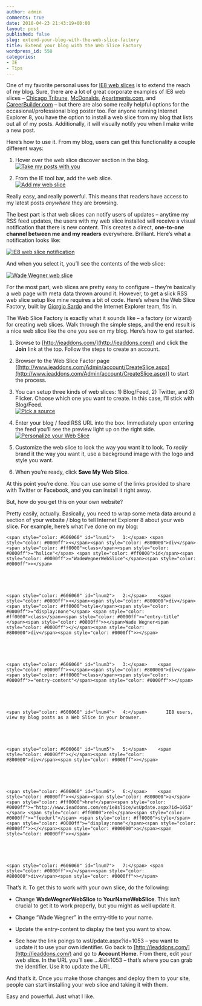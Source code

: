 ```yaml
---
author: admin
comments: true
date: 2010-04-23 21:43:19+00:00
layout: post
published: false
slug: extend-your-blog-with-the-web-slice-factory
title: Extend your blog with the Web Slice Factory
wordpress_id: 550
categories:
- IE
- Tips
---
```


One of my favorite personal uses for [IE8 web slices](http://www.microsoft.com/windows/internet-explorer/features/easier.aspx) is to extend the reach of my blog. Sure, there are a lot of great corporate examples of IE8 web slices – [Chicago Tribune](http://www.chicagotribune.com/news/local/), [McDonalds](http://www2.mcdonalds.com/mcnuggets/), [Apartments.com](http://www.apartments.com/index_QS.aspx), and [CareerBuilder.com](http://www.careerbuilder.com/Jobseeker/Jobs/JobResults.aspx) – but there are also some really helpful options for the occasional/professional blog poster too. For anyone running Internet Explorer 8, you have the option to install a web slice from my blog that lists out all of my posts. Additionally, it will visually notify you when I make write a new post.

 

Here’s how to use it. From my blog, users can get this functionality a couple different ways:

 

  
  1. Hover over the web slice discover section in the blog.        
[![Take my posts with you](https://wadewegner.blob.core.windows.net/wordpress/2010/04/image_thumb.png)](https://wadewegner.blob.core.windows.net/wordpress/2010/04/image.png)
   
  2. From the IE tool bar, add the web slice.        
[![Add my web slice](https://wadewegner.blob.core.windows.net/wordpress/2010/04/image_thumb1.png)](https://wadewegner.blob.core.windows.net/wordpress/2010/04/image1.png)
 

Really easy, and really powerful. This means that readers have access to my latest posts _anywhere_ they are browsing.

 

The best part is that web slices can notify users of updates – anytime my RSS feed updates, the users with my web slice installed will receive a visual notification that there is new content. This creates a direct, **one-to-one channel between me and my readers** everywhere. Brilliant. Here’s what a notification looks like:

 

[![IE8 web slice notification](https://wadewegner.blob.core.windows.net/wordpress/2010/04/image_thumb2.png)](https://wadewegner.blob.core.windows.net/wordpress/2010/04/image2.png)

 

And when you select it, you’ll see the contents of the web slice:

 

[![Wade Wegner web slice](https://wadewegner.blob.core.windows.net/wordpress/2010/04/image_thumb3.png)](https://wadewegner.blob.core.windows.net/wordpress/2010/04/image3.png)

 

For the most part, web slices are pretty easy to configure – they’re basically a web page with meta data thrown around it. However, to get a slick RSS web slice setup like mine requires a bit of code. Here’s where the Web Slice Factory, built by [Giorgio Sardo](http://blogs.msdn.com/Giorgio/) and the Internet Explorer team, fits in.

 

The Web Slice Factory is exactly what it sounds like – a factory (or wizard) for creating web slices. Walk through the simple steps, and the end result is a nice web slice like the one you see on my blog. Here’s how to get started.

 

  
  1. Browse to [http://ieaddons.com/](http://ieaddons.com/) and click the **Join** link at the top. Follow the steps to create an account.       

  
   
  2. Browser to the Web Slice Factor page ([http://www.ieaddons.com/Admin/account/CreateSlice.aspx](http://www.ieaddons.com/Admin/account/CreateSlice.aspx)) to start the process.       

  
   
  3. You can setup three kinds of web slices: 1) Blog/Feed, 2) Twitter, and 3) Flicker. Choose which one you want to create. In this case, I’ll stick with Blog/Feed.        
[![Pick a source](https://wadewegner.blob.core.windows.net/wordpress/2010/04/image_thumb4.png)](https://wadewegner.blob.core.windows.net/wordpress/2010/04/image4.png)
   
  4. Enter your blog / feed RSS URL into the box. Immediately upon entering the feed you’ll see the preview light up on the right side.        
[![Personalize your Web Slice](https://wadewegner.blob.core.windows.net/wordpress/2010/04/image_thumb5.png)](https://wadewegner.blob.core.windows.net/wordpress/2010/04/image5.png)
   
  5. Customize the web slice to look the way you want it to look. To _really_ brand it the way you want it, use a background image with the logo and style you want.         

   
  6. When you’re ready, click **Save My Web Slice**. 
 

 

At this point you’re done. You can use some of the links provided to share with Twitter or Facebook, and you can install it right away.

 

But, how do you get this on your own website?

 

Pretty easily, actually. Basically, you need to wrap some meta data around a section of your website / blog to tell Internet Explorer 8 about your web slice. For example, here’s what I’ve done on my blog:

 

   

     
    
    <span style="color: #606060" id="lnum1">   1:</span> <span style="color: #0000ff"><</span><span style="color: #800000">div</span> <span style="color: #ff0000">class</span><span style="color: #0000ff">="hslice"</span> <span style="color: #ff0000">id</span><span style="color: #0000ff">="WadeWegnerWebSlice"</span><span style="color: #0000ff">></span>



    
    
    <span style="color: #606060" id="lnum2">   2:</span>    <span style="color: #0000ff"><</span><span style="color: #800000">div</span> <span style="color: #ff0000">style</span><span style="color: #0000ff">="display:none"</span> <span style="color: #ff0000">class</span><span style="color: #0000ff">="entry-title"</span><span style="color: #0000ff">></span>Wade Wegner<span style="color: #0000ff"></</span><span style="color: #800000">div</span><span style="color: #0000ff">></span>



    
    
    <span style="color: #606060" id="lnum3">   3:</span>    <span style="color: #0000ff"><</span><span style="color: #800000">div</span> <span style="color: #ff0000">class</span><span style="color: #0000ff">="entry-content"</span><span style="color: #0000ff">></span>



    
    
    <span style="color: #606060" id="lnum4">   4:</span>       IE8 users, view my blog posts as a Web Slice in your browser.



    
    
    <span style="color: #606060" id="lnum5">   5:</span>    <span style="color: #0000ff"></</span><span style="color: #800000">div</span><span style="color: #0000ff">></span>



    
    
    <span style="color: #606060" id="lnum6">   6:</span>    <span style="color: #0000ff"><</span><span style="color: #800000">a</span> <span style="color: #ff0000">href</span><span style="color: #0000ff">="http://www.ieaddons.com/en/ie8slice/wsUpdate.aspx?id=1053"</span> <span style="color: #ff0000">rel</span><span style="color: #0000ff">="feedurl"</span> <span style="color: #ff0000">style</span><span style="color: #0000ff">="display:none"</span><span style="color: #0000ff">></</span><span style="color: #800000">a</span><span style="color: #0000ff">></span>



    
    
    <span style="color: #606060" id="lnum7">   7:</span> <span style="color: #0000ff"></</span><span style="color: #800000">div</span><span style="color: #0000ff">></span>















That’s it. To get this to work with your own slice, do the following:






  
  * Change **WadeWegnerWebSlice** to **YourNameWebSlice**. This isn’t crucial to get it to work properly, but you might as well update it.

    


  


  
  * Change “Wade Wegner” in the entry-title to your name.
    


  


  
  * Update the entry-content to display the text you want to show.
    


  


  
  * See how the link poings to wsUpdate.aspx?id=1053 – you want to update it to use your own identifier. Go back to [http://ieaddons.com/](http://ieaddons.com/) and go to **Account Home**. From there, edit your web slice. In the URL you’ll see …&id=1053 – that’s where you can grab the identifier. Use it to update the URL. 





And that’s it. Once you make those changes and deploy them to your site, people can start installing your web slice and taking it with them.





Easy and powerful. Just what I like.
